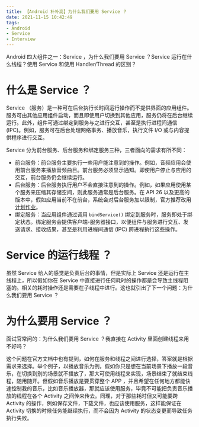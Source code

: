 ```yaml
---
title: 【Android 补补高】为什么我们要用 Service ？
date: 2021-11-15 10:42:49
tags:
- Android
- Service
- Interview
---
```


Android 四大组件之一：Service ，为什么我们要用 Service ？Service 运行在什么线程？使用 Service 和使用 Handler/Thread 的区别？

<!--more-->

# 什么是 Service ？

Service （服务）是一种可在后台执行长时间运行操作而不提供界面的应用组件。服务可由其他应用组件启动，而且即使用户切换到其他应用，服务仍将在后台继续运行。此外，组件可通过绑定到服务与之进行交互，甚至是执行进程间通信 (IPC)。例如，服务可在后台处理网络事务、播放音乐，执行文件 I/O 或与内容提供程序进行交互。

Service 分为前台服务、后台服务和绑定服务三种，三者面向的需求有所不同：

- 前台服务：前台服务主要执行一些用户能注意到的操作。例如，音频应用会使用前台服务来播放音频曲目。前台服务必须显示通知。即使用户停止与应用的交互，前台服务仍会继续运行。
- 后台服务：后台服务执行用户不会直接注意到的操作。例如，如果应用使用某个服务来压缩其存储空间，则此服务通常是后台服务。在 API 26 以及更高的版本中，假如应用当前不在前台，系统会对后台服务加以限制，官方推荐改用[计划作业](https://developer.android.com/guide/background?hl=zh-cn)。
- 绑定服务：当应用组件通过调用 `bindService()` 绑定到服务时，服务即处于绑定状态。绑定服务会提供客户端-服务器接口，以便组件与服务进行交互、发送请求、接收结果，甚至是利用进程间通信 (IPC) 跨进程执行这些操作。

# Service 的运行线程 ？

虽然 Service 给人的感觉是负责后台的事情，但是实际上 Service 还是运行在主线程上，所以假如你在 Service 中直接进行任何耗时的操作都是会导致主线程阻塞的。相关的耗时操作还是需要在子线程中进行。这也就引出了下一个问题：为什么我们要用 Service ？

# 为什么要用 Service ？

面试官常问的：为什么我们要用 Service ？我直接在 Activity 里面创建线程来用不好吗？

这个问题在官方文档中也有提到，如何在服务和线程之间进行选择，答案就是根据需求来选择。举个例子，以播放音乐为例，假如你只是想在当前场景下播放一段音乐，在切换到别的场景就不播放了，那大可使用线程来实现，场景结束了就结束线程，随用随开。但假如音乐播放是要贯穿整个 APP ，并且希望在任何地方都能快速控制我的音乐，比如音乐播放器，那就应该使用服务，毕竟不可能把负责音乐播放的线程在各个 Activity 之间传来传去。同理，对于那些耗时但又可能要跨 Activity 的操作，例如保存文件，下载文件，也应该使用服务，这样能保证在 Activity 切换的时候任务能继续执行，而不会因为 Activity 的状态变更而导致任务执行失败。


